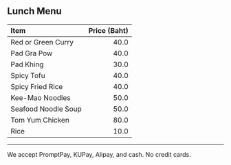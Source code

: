 ## Lunch Menu

| Item                                   | Price (Baht) |
|:---------------------------------------|------:|
| Red or Green Curry                            | 40.0 |
| Pad Gra Pow                            |  40.0  |
| Pad Khing                            |  30.0  |
| Spicy Tofu                            |  40.0  |
| Spicy Fried Rice                           |  40.0  |
| Kee-Mao Noodles                            |  50.0  |
| Seafood Noodle Soup                            |  50.0  |
| Tom Yum Chicken                           |80.0|
|Rice                                       | 10.0|

---

We accept PromptPay, KUPay, Alipay, and cash. No credit cards.